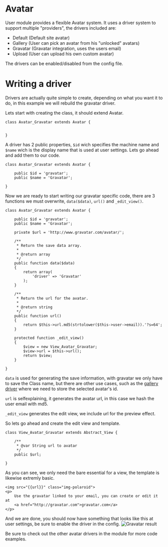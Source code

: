 # Avatar

User module provides a flexible Avatar system. It uses a driver system to support multiple "providers", the drivers
included are:

 * Default (Default site avatar)
 * Gallery (User can pick an avatar from his "unlocked" avatars)
 * Gravatar (Gravatar integration, uses the users email)
 * Upload (User can upload his own custom avatar)

The drivers can be enabled/disabled from the config file.

# Writing a driver

Drivers are actually quite simple to create, depending on what you want it to do, in this example we will
rebuild the gravatar driver.

Lets start with creating the class, it should extend Avatar.
~~~
class Avatar_Gravatar extends Avatar {


}
~~~

A driver has 2 public properties, `$id` wich specifies the machine name and `$name` wich is the display name that
is used at user settings. Lets go ahead and add them to our code.

~~~
class Avatar_Gravatar extends Avatar {

	public $id = 'gravatar';
	public $name = 'Gravatar';

}
~~~

Now we are ready to start writing our gravatar specific code, there are 3 functions we must overwrite, `data($data)`, `url()` and `_edit_view()`.

~~~
class Avatar_Gravatar extends Avatar {

	public $id = 'gravatar';
    public $name = 'Gravatar';

    private $url = 'http://www.gravatar.com/avatar/';

	/**
     * Return the save data array.
     *
     * @return array
     */
    public function data($data)
    {
        return array(
            'driver' => 'Gravatar'
        );
    }

    /**
     * Return the url for the avatar.
     *
     * @return string
     */
    public function url()
    {
        return $this->url.md5(strtolower($this->user->email)).'?s=64';
    }

    protected function _edit_view()
    {
        $view = new View_Avatar_Gravatar;
        $view->url = $this->url();
        return $view;
    }

}
~~~

`data` is used for generating the save information, with gravatar we only have to save the Class name, but there
are other use cases, such as the [gallery driver](../../guide-api/Avatar_Gallery#data) where we need to store the selected avatar's id.

`url` is selfexplaining, it generates the avatar url, in this case we hash the user email with md5.

`_edit_view` generates the edit view, we include url for the preview effect.

So lets go ahead and create the edit view and template.
~~~
class View_Avatar_Gravatar extends Abstract_View {

	/**
	 * @var String url to avatar
	 */
	public $url;

}
~~~

As you can see, we only need the bare essential for a view, the template is likewise extremly basic.

~~~
<img src="{{url}}" class="img-polaroid">
<p>
	Use the gravatar linked to your email, you can create or edit it at
	<a href="http://gravatar.com">gravatar.com</a>
</p>
~~~

And we are done, you should now have something that looks like this at user settings, be sure to
enable the driver in the config.
![Gravatar result](gravatar.png)

Be sure to check out the other avatar drivers in the module for more code examples.